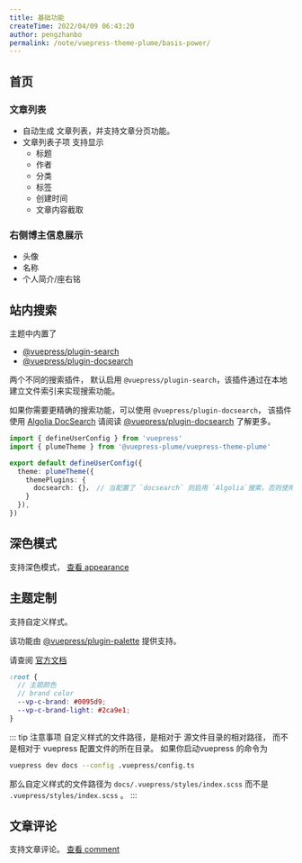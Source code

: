 ```yaml
---
title: 基础功能
createTime: 2022/04/09 06:43:20
author: pengzhanbo
permalink: /note/vuepress-theme-plume/basis-power/
---
```


## 首页

### 文章列表

- 自动生成 文章列表，并支持文章分页功能。
- 文章列表子项 支持显示
  - 标题
  - 作者
  - 分类
  - 标签
  - 创建时间
  - 文章内容截取

### 右侧博主信息展示
- 头像
- 名称
- 个人简介/座右铭


## 站内搜索

主题中内置了
- [@vuepress/plugin-search](https://v2.vuepress.vuejs.org/zh/reference/plugin/search.html)
- [@vuepress/plugin-docsearch](https://v2.vuepress.vuejs.org/zh/reference/plugin/docsearch.html) 

两个不同的搜索插件， 默认启用 `@vuepress/plugin-search`，该插件通过在本地建立文件索引来实现搜索功能。

如果你需要更精确的搜索功能，可以使用 `@vuepress/plugin-docsearch`， 该插件使用 [Algolia DocSearch](https://docsearch.algolia.com/) 请阅读 [@vuepress/plugin-docsearch](https://v2.vuepress.vuejs.org/zh/reference/plugin/docsearch.html) 了解更多。

```ts
import { defineUserConfig } from 'vuepress'
import { plumeTheme } from '@vuepress-plume/vuepress-theme-plume'

export default defineUserConfig({
  theme: plumeTheme({
    themePlugins: {
      docsearch: {}， // 当配置了 `docsearch` 则启用 `Algolia`搜索，否则使用本地搜索。
    }
  }),
})
```

## 深色模式

支持深色模式， [查看 appearance](/note/vuepress-theme-plume/theme-config/#appearance)

## 主题定制

支持自定义样式。

该功能由 [@vuepress/plugin-palette](https://v2.vuepress.vuejs.org/zh/reference/plugin/palette.html) 提供支持。 

请查阅 [官方文档](https://v2.vuepress.vuejs.org/zh/reference/plugin/palette.html)

``` scss
:root {
  // 主题颜色
  // brand color
  --vp-c-brand: #0095d9;
  --vp-c-brand-light: #2ca9e1;
}
```

::: tip 注意事项
自定义样式的文件路径，是相对于 源文件目录的相对路径， 而不是相对于 vuepress 配置文件的所在目录。
如果你启动vuepress 的命令为
```sh
vuepress dev docs --config .vuepress/config.ts
```
那么自定义样式的文件路径为 `docs/.vuepress/styles/index.scss` 
而不是 `.vuepress/styles/index.scss` 。
:::

## 文章评论

支持文章评论。 [查看 comment](/note/vuepress-theme-plume/plugins-config/#comment)

